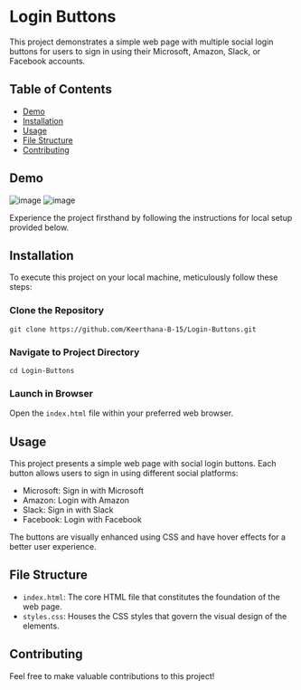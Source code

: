 # Login Buttons

This project demonstrates a simple web page with multiple social login buttons for users to sign in using their Microsoft, Amazon, Slack, or Facebook accounts.

## Table of Contents
- [Demo](#demo)
- [Installation](#installation)
- [Usage](#usage)
- [File Structure](#file-structure)
- [Contributing](#contributing)

## Demo
![image](https://github.com/Keerthana-B-15/Login-Buttons/assets/150902262/c3c29f94-d25a-4561-8d8f-7bb7c27972e5)
![image](https://github.com/Keerthana-B-15/Login-Buttons/assets/150902262/87c3e425-c836-46fa-b1e7-4815f71b7a84)

Experience the project firsthand by following the instructions for local setup provided below.

## Installation

To execute this project on your local machine, meticulously follow these steps:

### Clone the Repository

    git clone https://github.com/Keerthana-B-15/Login-Buttons.git

### Navigate to Project Directory
    cd Login-Buttons
    
### Launch in Browser
Open the `index.html` file within your preferred web browser.

## Usage
This project presents a simple web page with social login buttons. Each button allows users to sign in using different social platforms:

- Microsoft: Sign in with Microsoft
- Amazon: Login with Amazon
- Slack: Sign in with Slack
- Facebook: Login with Facebook
  
The buttons are visually enhanced using CSS and have hover effects for a better user experience.

## File Structure
- `index.html`: The core HTML file that constitutes the foundation of the web page.
- `styles.css`: Houses the CSS styles that govern the visual design of the elements.
  
## Contributing
Feel free to make valuable contributions to this project!
